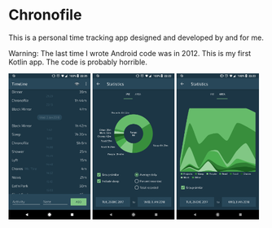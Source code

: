 # Chronofile

This is a personal time tracking app designed and developed by and for me.

Warning: The last time I wrote Android code was in 2012. This is my first Kotlin app. The code is probably horrible.

<img alt="Timeline" src="https://raw.githubusercontent.com/artnc/chronofile/master/.github/Screenshot_20180103-223514.png" width="32%"> <img alt="Pie chart" src="https://raw.githubusercontent.com/artnc/chronofile/master/.github/Screenshot_20180103-222320.png" width="32%"> <img alt="Area chart" src="https://raw.githubusercontent.com/artnc/chronofile/master/.github/Screenshot_20180103-222328.png" width="32%">

